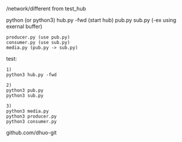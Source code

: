 /network/different from test_hub

python (or python3)
	hub.py -fwd  (start hub)
	pub.py 
	sub.py (-ex using exernal buffer) 

	producer.py (use pub.py)
	consumer.py (use sub.py)
	media.py (pub.py -> sub.py)
test:

	1) 
	python3 hub.py -fwd

	2)
	python3 pub.py
	python3 sub.py

	3)
	python3 media.py
	python3 producer.py
	python3 consumer.py

github.com/dhuo-git
